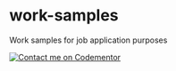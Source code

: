 # work-samples
Work samples for job application purposes

[![Contact me on Codementor](https://www.codementor.io/m-badges/bakertab86/im-a-cm-b.svg)](https://www.codementor.io/@bakertab86?refer=badge)
